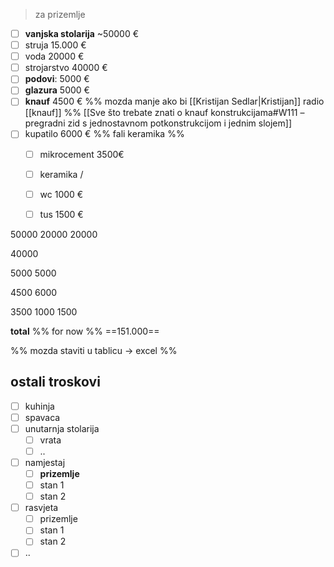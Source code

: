 > za prizemlje

- [ ] **vanjska stolarija** ~50000  €
- [ ] struja 15.000 €
- [ ] voda 20000 €
- [ ] strojarstvo 40000 €
- [ ] **podovi**: 5000 €
- [ ] **glazura** 5000 €
- [ ] **knauf** 4500 € %% mozda manje ako bi [[Kristijan Sedlar|Kristijan]] radio [[knauf]] %% [[Sve što trebate znati o knauf konstrukcijama#W111 – pregradni zid s jednostavnom potkonstrukcijom i jednim slojem]]
- [ ] kupatilo 6000 € %% fali keramika %%
	- [ ] mikrocement 3500€
	- [ ] keramika /
	- [ ] wc 1000 €
	- [ ] tus 1500 €


50000
20000
20000

40000

5000
5000

4500
6000

3500
1000
1500

**total** %% for now %%
==151.000==

%% mozda staviti u tablicu -> excel %%

## ostali troskovi

- [ ] kuhinja
- [ ] spavaca
- [ ] unutarnja stolarija
	- [ ] vrata
	- [ ] ..
- [ ] namjestaj
	- [ ] **prizemlje**
	- [ ] stan 1
	- [ ] stan 2
- [ ] rasvjeta
	- [ ] prizemlje
	- [ ] stan 1
	- [ ] stan 2
- [ ] ..